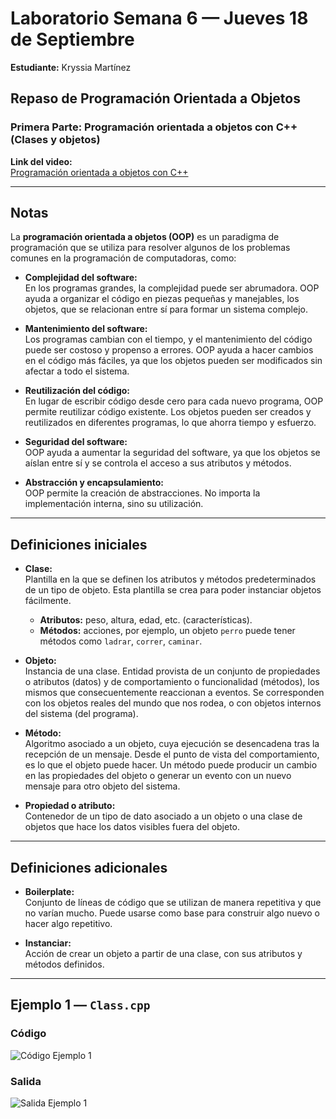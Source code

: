 # Laboratorio Semana 6 — Jueves 18 de Septiembre  

**Estudiante:** Kryssia Martínez  

## Repaso de Programación Orientada a Objetos  

### Primera Parte: Programación orientada a objetos con C++ (Clases y objetos)  

**Link del video:**  
[Programación orientada a objetos con C++](https://www.youtube.com/watch?v=fqvlklYvhJc&list=PLYVKm6dCj8SstdJHy0h7SRPF0L1coOZob)  

---

## Notas  

La **programación orientada a objetos (OOP)** es un paradigma de programación que se utiliza para resolver algunos de los problemas comunes en la programación de computadoras, como:  

- **Complejidad del software:**  
  En los programas grandes, la complejidad puede ser abrumadora. OOP ayuda a organizar el código en piezas pequeñas y manejables, los objetos, que se relacionan entre sí para formar un sistema complejo.  

- **Mantenimiento del software:**  
  Los programas cambian con el tiempo, y el mantenimiento del código puede ser costoso y propenso a errores. OOP ayuda a hacer cambios en el código más fáciles, ya que los objetos pueden ser modificados sin afectar a todo el sistema.  

- **Reutilización del código:**  
  En lugar de escribir código desde cero para cada nuevo programa, OOP permite reutilizar código existente. Los objetos pueden ser creados y reutilizados en diferentes programas, lo que ahorra tiempo y esfuerzo.  

- **Seguridad del software:**  
  OOP ayuda a aumentar la seguridad del software, ya que los objetos se aíslan entre sí y se controla el acceso a sus atributos y métodos.  

- **Abstracción y encapsulamiento:**  
  OOP permite la creación de abstracciones. No importa la implementación interna, sino su utilización.  

---

## Definiciones iniciales  

- **Clase:**  
  Plantilla en la que se definen los atributos y métodos predeterminados de un tipo de objeto. Esta plantilla se crea para poder instanciar objetos fácilmente.  
  - **Atributos:** peso, altura, edad, etc. (características).  
  - **Métodos:** acciones, por ejemplo, un objeto `perro` puede tener métodos como `ladrar`, `correr`, `caminar`.  

- **Objeto:**  
  Instancia de una clase. Entidad provista de un conjunto de propiedades o atributos (datos) y de comportamiento o funcionalidad (métodos), los mismos que consecuentemente reaccionan a eventos. Se corresponden con los objetos reales del mundo que nos rodea, o con objetos internos del sistema (del programa).  

- **Método:**  
  Algoritmo asociado a un objeto, cuya ejecución se desencadena tras la recepción de un mensaje. Desde el punto de vista del comportamiento, es lo que el objeto puede hacer. Un método puede producir un cambio en las propiedades del objeto o generar un evento con un nuevo mensaje para otro objeto del sistema.  

- **Propiedad o atributo:**  
  Contenedor de un tipo de dato asociado a un objeto o una clase de objetos que hace los datos visibles fuera del objeto.  

---

## Definiciones adicionales  

- **Boilerplate:**  
  Conjunto de líneas de código que se utilizan de manera repetitiva y que no varían mucho. Puede usarse como base para construir algo nuevo o hacer algo repetitivo.  

- **Instanciar:**  
  Acción de crear un objeto a partir de una clase, con sus atributos y métodos definidos.  

---

## Ejemplo 1 — `Class.cpp`  

### Código  
![Código Ejemplo 1](ie0417/semanas/semana6/Laboratorio6.1/Ejerciciosoppc++/CodigoE1Class.png)  

### Salida  
![Salida Ejemplo 1](ie0417/semanas/semana6/Laboratorio6.1/Ejerciciosoppc++/SalidaE1Class.png)  
